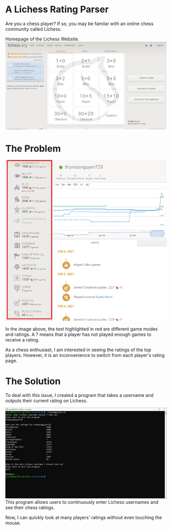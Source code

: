 # A Lichess Rating Parser

Are you a chess player? If so, you may be familar with an online chess community called Lichess.

Homepage of the Lichess Website.
![Lichess Home Screen](screenshots/lichessHome.png)

# The Problem
![Example Ratings](screenshots/ratings.png)

In the image above, the text highlighted in red are different game modes and ratings. A ? means that a player has not played enough games to receive a rating.

As a chess enthusiast, I am interested in seeing the ratings of the top players. However, it is an inconvenience to switch from each player's rating page. 


# The Solution
To deal with this issue, I created a program that takes a username and outputs their current rating on Lichess.

![Screenshot of Program](screenshots/screenshot.png)
This program allows users to continuously enter Lichess usernames and see their chess ratings. 
 
Now, I can quickly look at many players' ratings without even touching the mouse.

